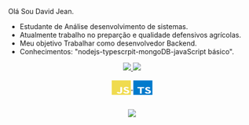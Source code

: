 Olá Sou David Jean.

- Estudante de Análise desenvolvimento de sistemas.
- Atualmente trabalho no preparção e qualidade defensivos agrícolas. 
- Meu objetivo Trabalhar como desenvolvedor Backend.
- Conhecimentos: "nodejs-typescrpit-mongoDB-javaScript básico".

<div align="center">
  <a href="https://github.com/Davidjean23reis">
  <img height="140em" src="https://github-readme-stats.vercel.app/api?username=Davidjean23reis&show_icons=false&theme=dark&include_all_commits=true&count_private=true"/>
  <img height="140em" src="https://github-readme-stats.vercel.app/api/top-langs/?username=Davidjean23reis&layout=compact&langs_count=7&theme=dark"/>
<div>
<div style="display: inline_block"><br>
  <img align="center" alt="David-js" height="30" width="40" src="https://raw.githubusercontent.com/devicons/devicon/master/icons/javascript/javascript-plain.svg">
  <img align="center" alt="David-Ts" height="30" width="40" src="https://raw.githubusercontent.com/devicons/devicon/master/icons/typescript/typescript-plain.svg">

</div>
  
  ##
 
<div> 
 
  <a href="https://www.linkedin.com/in/david-jean-reis-de-oliveira-3682a2248/" target="_blank"><img src="https://img.shields.io/badge/-LinkedIn-%230077B5?style=for-the-badge&logo=linkedin&logoColor=white" target="_blank"></a>  
